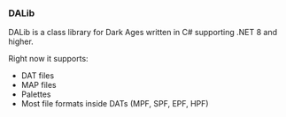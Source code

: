 ### DALib

DALib is a class library for Dark Ages written in C# supporting .NET 8 and higher. 

Right now it supports:

* DAT files
* MAP files
* Palettes
* Most file formats inside DATs (MPF, SPF, EPF, HPF)


